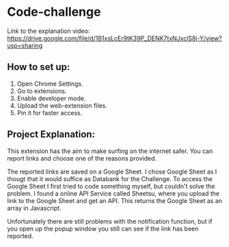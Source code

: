 # Code-challenge

Link to the explanation video: https://drive.google.com/file/d/1B1xsLcEr9tK39P_DENK7txNJxclS8j-Y/view?usp=sharing

## How to set up:
1. Open Chrome Settings.
2. Go to extensions.
3. Enable developer mode.
4. Upload the web-extension files.
5. Pin it for faster access.

## Project Explanation:
This extension has the aim to make surfing on the internet safer. You can report links and choose one of the reasons provided.

The reported links are saved on a Google Sheet. I chose Google Sheet as I thougt that it would suffice as Databank for the Challenge. To access the Google Sheet I first tried to code something myself, but couldn't solve the problem. I found a online API Service called Sheetsu, where you upload the link to the Google Sheet and get an API. This returns the Google Sheet as an array in Javascript.

Unfortunately there are still problems with the notification function, but if you open up the popup window you still can see if the link has been reported.
